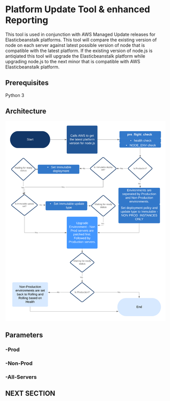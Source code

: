 # Platform Update Tool & enhanced Reporting

This tool is used in conjunction with AWS Managed Update releases for Elasticbeanstalk platforms. This tool will compare the existing version of node on each server against latest possible version of node that is compatible with the latest platform. If the existing version of node.js is antiqiated this tool will upgrade the Elasticbeanstalk platform while upgrading node.js to the next minor that is compatible with AWS Elasticbeanstalk platform.

## Prerequisites
Python 3

## Architecture
![Architecture](./Architecture.png)

## Parameters
### -Prod
### -Non-Prod
### -All-Servers

## NEXT SECTION



